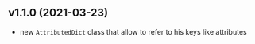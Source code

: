## v1.1.0 (2021-03-23)

* new `AttributedDict` class that allow to refer to his keys like attributes
